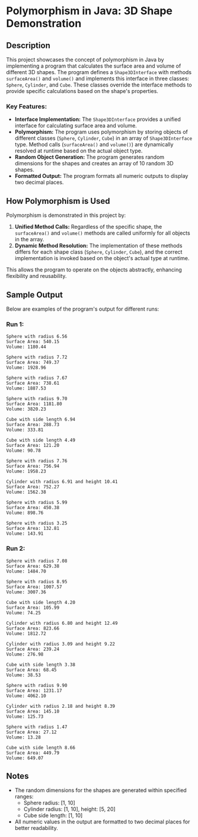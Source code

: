 # Polymorphism in Java: 3D Shape Demonstration

## Description
This project showcases the concept of polymorphism in Java by implementing a program that calculates the surface area and volume of different 3D shapes. The program defines a `Shape3DInterface` with methods `surfaceArea()` and `volume()` and implements this interface in three classes: `Sphere`, `Cylinder`, and `Cube`. These classes override the interface methods to provide specific calculations based on the shape's properties.

### Key Features:
- **Interface Implementation:** The `Shape3DInterface` provides a unified interface for calculating surface area and volume.
- **Polymorphism:** The program uses polymorphism by storing objects of different classes (`Sphere`, `Cylinder`, `Cube`) in an array of `Shape3DInterface` type. Method calls (`surfaceArea()` and `volume()`) are dynamically resolved at runtime based on the actual object type.
- **Random Object Generation:** The program generates random dimensions for the shapes and creates an array of 10 random 3D shapes.
- **Formatted Output:** The program formats all numeric outputs to display two decimal places.

## How Polymorphism is Used
Polymorphism is demonstrated in this project by:
1. **Unified Method Calls:** Regardless of the specific shape, the `surfaceArea()` and `volume()` methods are called uniformly for all objects in the array.
2. **Dynamic Method Resolution:** The implementation of these methods differs for each shape class (`Sphere`, `Cylinder`, `Cube`), and the correct implementation is invoked based on the object's actual type at runtime.

This allows the program to operate on the objects abstractly, enhancing flexibility and reusability.

## Sample Output
Below are examples of the program's output for different runs:

### Run 1:
```
Sphere with radius 6.56
Surface Area: 540.15
Volume: 1180.44

Sphere with radius 7.72
Surface Area: 749.37
Volume: 1928.96

Sphere with radius 7.67
Surface Area: 738.61
Volume: 1887.53

Sphere with radius 9.70
Surface Area: 1181.80
Volume: 3820.23

Cube with side length 6.94
Surface Area: 288.73
Volume: 333.81

Cube with side length 4.49
Surface Area: 121.20
Volume: 90.78

Sphere with radius 7.76
Surface Area: 756.94
Volume: 1958.23

Cylinder with radius 6.91 and height 10.41
Surface Area: 752.27
Volume: 1562.38

Sphere with radius 5.99
Surface Area: 450.38
Volume: 898.76

Sphere with radius 3.25
Surface Area: 132.81
Volume: 143.91
```

### Run 2:
```
Sphere with radius 7.08
Surface Area: 629.38
Volume: 1484.70

Sphere with radius 8.95
Surface Area: 1007.57
Volume: 3007.36

Cube with side length 4.20
Surface Area: 105.99
Volume: 74.25

Cylinder with radius 6.80 and height 12.49
Surface Area: 823.66
Volume: 1812.72

Cylinder with radius 3.09 and height 9.22
Surface Area: 239.24
Volume: 276.98

Cube with side length 3.38
Surface Area: 68.45
Volume: 38.53

Sphere with radius 9.90
Surface Area: 1231.17
Volume: 4062.10

Cylinder with radius 2.18 and height 8.39
Surface Area: 145.10
Volume: 125.73

Sphere with radius 1.47
Surface Area: 27.12
Volume: 13.28

Cube with side length 8.66
Surface Area: 449.79
Volume: 649.07
```

## Notes
- The random dimensions for the shapes are generated within specified ranges:
  - Sphere radius: [1, 10]
  - Cylinder radius: [1, 10], height: [5, 20]
  - Cube side length: [1, 10]
- All numeric values in the output are formatted to two decimal places for better readability.

